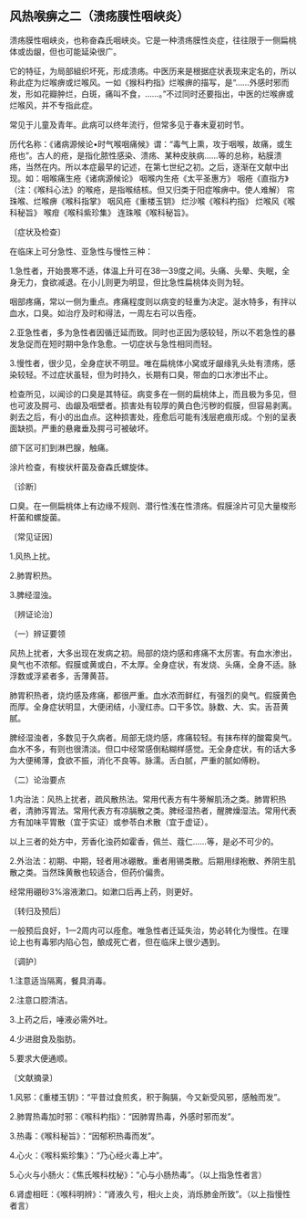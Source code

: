## 风热喉痹之二（溃疡膜性咽峡炎）

溃疡膜性咽峡炎，也称奋森氏咽峡炎。它是一种溃疡膜性炎症，往往限于一侧扁桃体或齿龈，但也可能延染很广。

它的特征，为局部組织坏死，形成溃疡。中医历来是根据症状表现来定名的，所以称此症为烂喉痹或烂喉风。一如《猴科杓指》烂喉痹的描写，是“……外感时邪而发，形如花瓣肿烂，白斑，痛叫不食，……。”不过同时还要指出，中医的烂喉痹或烂喉风，并不专指此症。

常见于儿童及青年。此病可以终年流行，但常多见于春末夏初时节。

历代名称：《诸病源候论•时气喉咽痛候》谓：“毒气上熏，攻于咽喉，故痛，或生疮也”。古人的疮，是指化脓性感染、溃疡、某种皮肤病……等的总称，粘膜溃疡，当然在内。所以本症最早的记述，在第七世纪之初。之后，逐渐在文献中出现。如：咽喉痛生疮《诸病源候论》 咽喉内生疮《太平圣惠方》 咽疮《直指方》（注：《喉科心法》的喉疮，是指喉结核。但又归类于阳症喉痹中。使人难解） 帘珠喉、烂喉痹《喉科指掌》 咽风疮《重楼玉钥》 烂沙喉《喉科杓指》 烂喉风《喉科秘旨》 喉疳《喉科紫珍集》 连珠喉《喉科秘旨》。

〔症状及检查〕

在临床上可分急性、亚急性与慢性三种：

1.急性者，开始畏寒不适，体温上升可在38—39度之间。头痛、头晕、失眠，全身无力，食欲减退。在小儿则更为明显，但比急性扁桃体炎则为轻。

咽部疼痛，常以一侧为重点。疼痛程度则以病变的轻重为决定。涎水特多，有拌以血水，口臭。如治疗及时和得法，一周左右可以告痊。

2.亚急性者，多为急性者因循迁延而致。同时也正因为感较轻，所以不若急性的暴发急促而在短时期中急作急愈。一切症状与急性相同而轻。

3.慢性者，很少见，全身症状不明显。唯在扁桃体小窝或牙龈缘乳头处有溃疡，感染较轻。不过症状虽轻，但为时持久，长期有口臭，带血的口水渗出不止。

检查所见，以闻诊的口臭是其特征。病变多在一侧的扁桃体上，而且极为多见，但也可波及腭弓、齿龈及咽壁者。损害处有较厚的黄白色污秽的假膜，但容易剥离。剥去之后，有小的出血点。这种损害处，痊愈后可能有浅层疤痕形成。个别的呈表面缺损。严重的悬雍垂及腭弓可被破坏。

颌下区可扪到淋巴腺，触痛。

涂片检查，有梭状杆菌及奋森氏螺旋体。

〔诊断〕

口臭。在一侧扁桃体上有边缘不规则、潜行性浅在性溃疡。假膜涂片可见大量梭形杆菌和螺旋菌。

〔常见证因〕

1.风热上扰。

2.肺胃积热。

3.脾经湿浊。

〔辨证论治〕

（一）辨证要领

风热上扰者，大多出现在发病之初。局部的烧灼感和疼痛不太厉害。有血水渗出，臭气也不浓郁。假膜或黄或白，不太厚。全身症状，有发烧、头痛，全身不适。脉浮数或浮紧者多，舌薄黄苔。

肺胃积热者，烧灼感及疼痛，都很严重。血水浓而鲜红，有强烈的臭气。假膜黄色而厚。全身症状明显，大便闭结，小溲红赤。口干多饮。脉数、大、实。舌苔黄腻。

脾经湿浊者，多数见于久病者。局部无烧灼感，疼痛较轻。有抹布样的酸霉臭气。血水不多，有则也很清淡。但口中经常感倒粘糊样感觉。无全身症状，有的话大多为大便稀薄，食欲不振，消化不良等。脉濡。舌白腻，严重的腻如傅粉。

（二）论治要点

1.内治法：风热上扰者，疏风散热法。常用代表方有牛蒡解肌汤之类。肺胃积热者，清肺泻胃法。常用代表方有凉膈散之类。脾经湿热者，醒脾燥湿法。常用代表方有加味平胃散（宜于实证）或参苓白术散（宜于虚证）。

以上三者的处方中，芳香化浊药如霍香，佩兰、蔻仁……等，是必不可少的。

2.外治法：初期、中期，轻者用冰硼散。重者用锡类散。后期用绿袍散、养阴生肌散之类。当然珠黄散也较适合，但药价偏贵。

经常用硼砂3%溶液漱口。如漱口后再上药，则更好。

〔转归及预后〕

一般预后良好，1一2周内可以痊愈。唯急性者迁延失治，势必转化为慢性。在理论上也有毒邪内陷心包，酿成死亡者，但在临床上很少遇到。

〔调护〕

1.注意适当隔离，餐具消毒。

2.注意口腔清洁。

3.上药之后，唾液必需外吐。

4.少进甜食及脂肪。

5.要求大便通顺。

〔文献摘录〕

1.风邪：《重楼玉钥》：“平昔过食煎炙，积于胸膈，今又新受风邪，感触而发”。

2.肺胃热毒加时邪：《喉科杓指》：“因肺胃热毒，外感时邪而发”。

3.热毒：《喉科秘旨》：“因郁积热毒而发”。

4.心火：《喉科紫珍集》：“乃心经火毒上冲”。

5.心火与小肠火：《焦氏喉科枕秘》：“心与小肠热毒”。（以上指急性者言）

6.肾虚相旺：《喉科明辨》：“肾液久亏，相火上炎，消烁肺金所致”。（以上指慢性者言）
